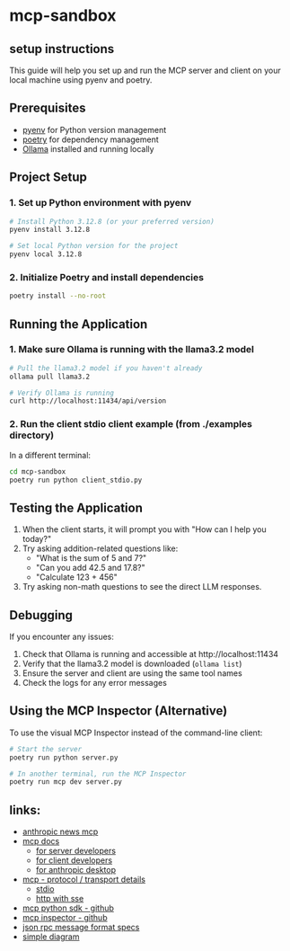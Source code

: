 # mcp-sandbox
## setup instructions
This guide will help you set up and run the MCP server and client on your local machine using pyenv and poetry.

## Prerequisites
- [pyenv](https://github.com/pyenv/pyenv) for Python version management
- [poetry](https://python-poetry.org/) for dependency management
- [Ollama](https://ollama.ai/) installed and running locally

## Project Setup
### 1. Set up Python environment with pyenv
```bash
# Install Python 3.12.8 (or your preferred version)
pyenv install 3.12.8

# Set local Python version for the project
pyenv local 3.12.8
```

### 2. Initialize Poetry and install dependencies
```bash
poetry install --no-root
```

## Running the Application
### 1. Make sure Ollama is running with the llama3.2 model
```bash
# Pull the llama3.2 model if you haven't already
ollama pull llama3.2

# Verify Ollama is running
curl http://localhost:11434/api/version
```

### 2. Run the client stdio client example (from ./examples directory)
In a different terminal:
```bash
cd mcp-sandbox
poetry run python client_stdio.py
```

## Testing the Application
1. When the client starts, it will prompt you with "How can I help you today?"
2. Try asking addition-related questions like:
   - "What is the sum of 5 and 7?"
   - "Can you add 42.5 and 17.8?"
   - "Calculate 123 + 456"
3. Try asking non-math questions to see the direct LLM responses.

## Debugging
If you encounter any issues:
1. Check that Ollama is running and accessible at http://localhost:11434
2. Verify that the llama3.2 model is downloaded (`ollama list`)
3. Ensure the server and client are using the same tool names
4. Check the logs for any error messages

## Using the MCP Inspector (Alternative)
To use the visual MCP Inspector instead of the command-line client:

```bash
# Start the server
poetry run python server.py

# In another terminal, run the MCP Inspector
poetry run mcp dev server.py
```

## links:
- [anthropic news mcp](https://www.anthropic.com/news/model-context-protocol)
- [mcp docs](https://modelcontextprotocol.io/)
    - [for server developers](https://modelcontextprotocol.io/quickstart/server)
    - [for client developers](https://modelcontextprotocol.io/quickstart/client)
    - [for anthropic desktop](https://modelcontextprotocol.io/quickstart/user)
- [mcp - protocol / transport details]()
    - [stdio](https://modelcontextprotocol.io/specification/2024-11-05/basic/transports#stdio)
    - [http with sse](https://modelcontextprotocol.io/specification/2024-11-05/basic/transports#http-with-sse)
- [mcp python sdk - github](https://github.com/modelcontextprotocol/python-sdk)
- [mcp inspector - github](https://github.com/modelcontextprotocol/inspector)
- [json rpc message format specs](https://www.jsonrpc.org/specification)
- [simple diagram](https://excalidraw.com/#room=49425c43b5056c26b32a,gH9WmCt3kAgtECkg3vat7g)